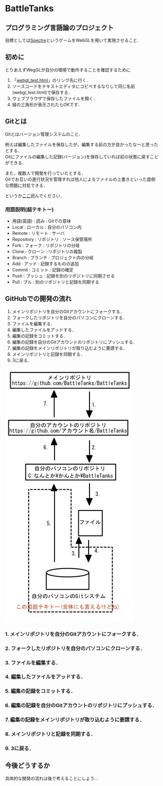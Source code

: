 # BattleTanks
## プログラミング言語論のプロジェクト
目標としては[Spectre](http://www.myabandonware.com/game/spectre-19k)というゲームをWebGLを用いて実現させること．

## 初めに
とりあえずWegGLが自分の環境で動作することを確認するために

1. 「[webgl_test.html](https://github.com/BattleTanks/BattleTanks/blob/master/webgl_test.html)」のリンク先に行く．
2. ソースコードをテキストエディタにコピペするなりして同じ名前(webgl_test.html)で保存する．
3. ウェブブラウザで保存したファイルを開く．
4. 緑の三角形が表示されたらOKです．

## Gitとは
Gitとはバージョン管理システムのこと．  

例えば編集したファイルを保存したが，編集する前の方が良かったな〜と思ったとする．  
Gitにファイルの編集した記録(バージョン)を保存していれば前の状態に戻すことができる．  

また，複数人で開発を行っていたとする．  
Gitでお互いの進行状況を管理すれば他人によるファイルの上書きといった面倒な問題に対処できる．

というか[ここ](http://www.backlog.jp/git-guide/intro/intro1_1.html)読んでください．

### 用語説明(超テキトー)
* 用語(英語) : 読み : Gitでの意味
* Local : ローカル : 自分のパソコン内
* Remote : リモート : サーバ
* Repository : リポジトリ : ソース保管場所
* Fork : フォーク : リポジトリの分岐
* Clone : クローン : リポジトリの複製
* Branch : ブランチ : プロジェクト内の分岐
* Add : アッド : 記録するものの追加
* Commit : コミット : 記録の確定
* Push : プッシュ : 記録を別のリポジトリに同期させる
* Pull : プル : 別のリポジトリと記録を同期する

## GitHubでの開発の流れ
1. メインリポジトリを自分のGitアカウントにフォークする．
2. フォークしたリポジトリを自分のパソコンにクローンする．
3. ファイルを編集する．
4. 編集したファイルをアッドする．
5. 編集の記録をコミットする．
6. 編集の記録を自分のGitアカウントのリポジトリにプッシュする．
7. 編集の記録をメインリポジトリが取り込むように要請する．
8. メインリポジトリと記録を同期する．
9. 3に戻る．

![derp](img/git_derp.jpg "開発の流れのイメージ図")

### 1. メインリポジトリを自分のGitアカウントにフォークする．
### 2. フォークしたリポジトリを自分のパソコンにクローンする．
### 3. ファイルを編集する．
### 4. 編集したファイルをアッドする．
### 5. 編集の記録をコミットする．
### 6. 編集の記録を自分のGitアカウントのリポジトリにプッシュする．
### 7. 編集の記録をメインリポジトリが取り込むように要請する．
### 8. メインリポジトリと記録を同期する．
### 9. 3に戻る．

## 今後どうするか
具体的な開発の流れは後で考えることにしよう...
